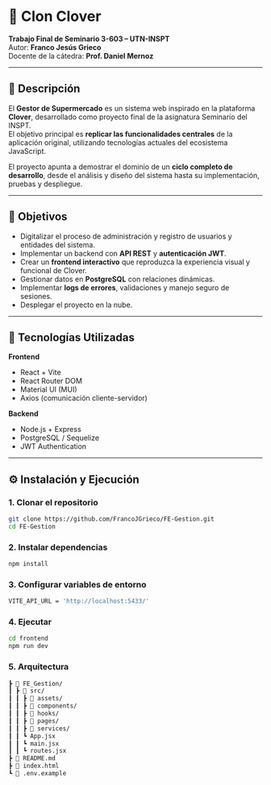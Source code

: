 # 🌿 Clon Clover

**Trabajo Final de Seminario 3-603 – UTN-INSPT**  
Autor: **Franco Jesús Grieco**  
Docente de la cátedra: **Prof. Daniel Mernoz**

---

## 📖 Descripción

El **Gestor de Supermercado** es un sistema web inspirado en la plataforma **Clover**, desarrollado como proyecto final de la asignatura Seminario del INSPT.  
El objetivo principal es **replicar las funcionalidades centrales** de la aplicación original, utilizando tecnologías actuales del ecosistema JavaScript.

El proyecto apunta a demostrar el dominio de un **ciclo completo de desarrollo**, desde el análisis y diseño del sistema hasta su implementación, pruebas y despliegue.

---

## 🎯 Objetivos

- Digitalizar el proceso de administración y registro de usuarios y entidades del sistema.
- Implementar un backend con **API REST** y **autenticación JWT**.
- Crear un **frontend interactivo** que reproduzca la experiencia visual y funcional de Clover.
- Gestionar datos en **PostgreSQL** con relaciones dinámicas.
- Implementar **logs de errores**, validaciones y manejo seguro de sesiones.
- Desplegar el proyecto en la nube.

---

## 🧩 Tecnologías Utilizadas

**Frontend**
- React + Vite
- React Router DOM
- Material UI (MUI)
- Axios (comunicación cliente-servidor)

**Backend**
- Node.js + Express
- PostgreSQL / Sequelize
- JWT Authentication

---

## ⚙️ Instalación y Ejecución

### 1. Clonar el repositorio
```bash
git clone https://github.com/FrancoJGrieco/FE-Gestion.git
cd FE-Gestion
```

### 2. Instalar dependencias
```bash
npm install
```

### 3. Configurar variables de entorno
```bash
VITE_API_URL = 'http://localhost:5433/'
```

### 4. Ejecutar
```bash
cd frontend
npm run dev
```
### 5. Arquitectura
```bash
┣ 📂 FE_Gestion/
┃ ┣ 📂 src/
┃ ┃ ┣ 📂 assets/
┃ ┃ ┣ 📂 components/
┃ ┃ ┣ 📂 hooks/
┃ ┃ ┣ 📂 pages/
┃ ┃ ┣ 📂 services/
┃ ┃ ┗ App.jsx
┃ ┃ ┗ main.jsx
┃ ┃ ┗ routes.jsx
┣ 📄 README.md
┣ 📄 index.html
┗ 📄 .env.example
```